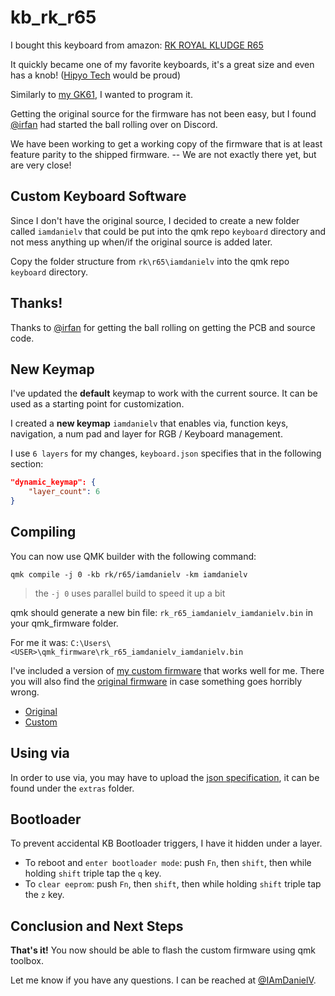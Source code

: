# kb_rk_r65
I bought this keyboard from amazon:
[RK ROYAL KLUDGE R65](https://www.amazon.com/dp/B0CNP1BG1W?th=1)

It quickly became one of my favorite keyboards, it's a great size and even has a knob! ([Hipyo Tech](https://www.youtube.com/@HipyoTech) would be proud)

Similarly to [my GK61](https://github.com/iamdanielv/kb_gk61), I wanted to program it.

Getting the original source for the firmware has not been easy, but I found [@irfan](https://github.com/irfanjmdn/r65) had started the ball rolling over on Discord.

We have been working to get a working copy of the firmware that is at least feature parity to the shipped firmware. -- We are not exactly there yet, but are very close!

## Custom Keyboard Software

Since I don't have the original source, I decided to create a new folder called `iamdanielv` that could be put into the qmk repo `keyboard` directory and not mess anything up when/if the original source is added later.

Copy the folder structure from `rk\r65\iamdanielv` into the qmk repo `keyboard` directory.

## Thanks!

Thanks to [@irfan](https://github.com/irfanjmdn/) for getting the ball rolling on getting the PCB and source code.

## New Keymap

I've updated the **default** keymap to work with the current source. It can be used as a starting point for customization.

I created a **new keymap** `iamdanielv` that enables via, function keys, navigation, a num pad and layer for RGB / Keyboard management.

I use `6 layers` for my changes, `keyboard.json` specifies that in the following section:

```json
"dynamic_keymap": {
    "layer_count": 6
}
```

## Compiling

You can now use QMK builder with the following command:

```shell
qmk compile -j 0 -kb rk/r65/iamdanielv -km iamdanielv
```

> the `-j 0` uses parallel build to speed it up a bit

qmk should generate a new bin file: `rk_r65_iamdanielv_iamdanielv.bin` in your qmk_firmware folder.

For me it was: `C:\Users\<USER>\qmk_firmware\rk_r65_iamdanielv_iamdanielv.bin`

I've included a version of [my custom firmware](extras/rk_r65_iamdanielv_iamdanielv.bin) that works well for me. There you will also find the [original firmware](extras/original_rk_r65_firmware.hex) in case something goes horribly wrong.

- [Original](extras/original_rk_r65_firmware)
- [Custom](extras/rk_r65_iamdanielv_iamdanielv.bin)

## Using via

In order to use via, you may have to upload the [json specification](extras/rk_r65_via.json), it can be found under the `extras` folder.

## Bootloader

To prevent accidental KB Bootloader triggers, I have it hidden under a layer.
- To reboot and `enter bootloader mode`: push `Fn`, then `shift`, then while holding `shift` triple tap the `q` key.
- To `clear eeprom`: push `Fn`, then `shift`, then while holding `shift` triple tap the `z` key.

## Conclusion and Next Steps

**That's it!** You now should be able to flash the custom firmware using qmk toolbox.

Let me know if you have any questions. I can be reached at [@IAmDanielV](https://twitter.com/IAmDanielV).

